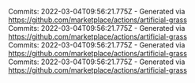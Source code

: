 Commits: 2022-03-04T09:56:21.775Z - Generated via https://github.com/marketplace/actions/artificial-grass
<br>
Commits: 2022-03-04T09:56:21.775Z - Generated via https://github.com/marketplace/actions/artificial-grass
<br>
Commits: 2022-03-04T09:56:21.775Z - Generated via https://github.com/marketplace/actions/artificial-grass
<br>
Commits: 2022-03-04T09:56:21.775Z - Generated via https://github.com/marketplace/actions/artificial-grass
<br>
